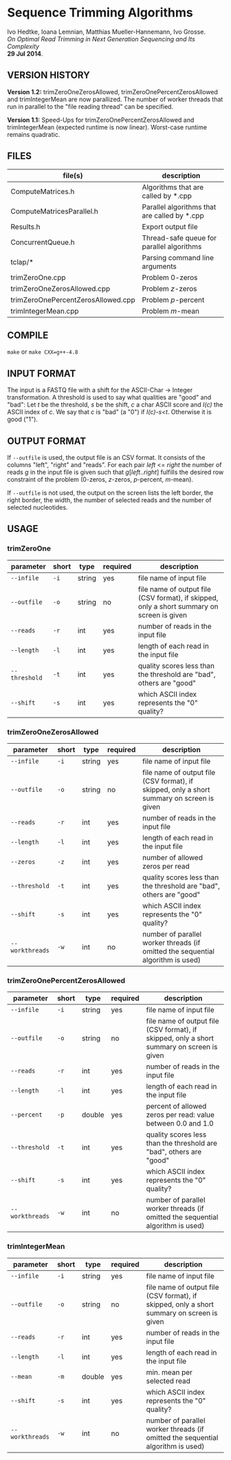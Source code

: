 # Sequence Trimming Algorithms
Ivo Hedtke, Ioana Lemnian, Matthias Mueller-Hannemann, Ivo Grosse.  
*On Optimal Read Trimming in Next Generation Sequencing and Its Complexity*  
**29 Jul 2014**.

## VERSION HISTORY
**Version 1.2:** trimZeroOneZerosAllowed, trimZeroOnePercentZerosAllowed and trimIntegerMean are now parallized. The number of worker threads that run in parallel to the "file reading thread" can be specified.

**Version 1.1:** Speed-Ups for trimZeroOnePercentZerosAllowed and trimIntegerMean (expected runtime is now linear). Worst-case runtime remains quadratic.

## FILES
| file(s)                            | description                                  |
| ---------------------------------- | -------------------------------------------- |
| ComputeMatrices.h                  | Algorithms that are called by *.cpp          |
| ComputeMatricesParallel.h          | Parallel algorithms that are called by *.cpp |
| Results.h                          | Export output file                           |
| ConcurrentQueue.h                  | Thread-safe queue for parallel algorithms    |
| tclap/\*                           | Parsing command line arguments               |
| trimZeroOne.cpp                    | Problem 0-zeros                              |
| trimZeroOneZerosAllowed.cpp        | Problem *z*-zeros                            |
| trimZeroOnePercentZerosAllowed.cpp | Problem *p*-percent                          |
| trimIntegerMean.cpp                | Problem *m*-mean                             |

## COMPILE
`make` or `make CXX=g++-4.8`

## INPUT FORMAT
The input is a FASTQ file with a shift for
the ASCII-Char -> Integer transformation. A threshold is used to say what qualities
are "good" and "bad": Let *t* be the threshold, *s* be the shift, *c* a char ASCII
score and *I(c)* the ASCII index of *c*. We say that *c* is "bad" (a "0") if *I(c)-s<t*.
Otherwise it is good ("1").

## OUTPUT FORMAT
If `--outfile` is used, the output file is an CSV format. It consists of the
columns "left", "right" and "reads". For each pair *left* <= *right* the number of
reads *g* in the input file is given such that *g*[*left*..*right*] fulfills the desired row constraint of the problem (0-zeros, *z*-zeros, *p*-percent, *m*-mean).

If `--outfile` is not used, the output on the screen lists the left border, the
right border, the width, the number of selected reads and the number of selected nucleotides.

## USAGE
### trimZeroOne
| parameter     | short | type   | required | description                                                                                |
| ------------- | ----- | ------ | -------- | ------------------------------------------------------------------------------------------ |
| `--infile`    | `-i`  | string | yes      | file name of input file                                                                    |
| `--outfile`   | `-o`  | string | no       | file name of output file (CSV format), if skipped, only a short summary on screen is given |
| `--reads`     | `-r`  | int    | yes      | number of reads in the input file                                                          |
| `--length`    | `-l`  | int    | yes      | length of each read in the input file                                                      |
| `--threshold` | `-t`  | int    | yes      | quality scores less than the threshold are "bad", others are "good"                        |
| `--shift`     | `-s`  | int    | yes      | which ASCII index represents the "0" quality?                                              |

### trimZeroOneZerosAllowed
| parameter       | short | type   | required | description                                                                                |
| --------------- | ----- | ------ | -------- | ------------------------------------------------------------------------------------------ |
| `--infile`      | `-i`  | string | yes      | file name of input file                                                                    |
| `--outfile`     | `-o`  | string | no       | file name of output file (CSV format), if skipped, only a short summary on screen is given |
| `--reads`       | `-r`  | int    | yes      | number of reads in the input file                                                          |
| `--length`      | `-l`  | int    | yes      | length of each read in the input file                                                      |
| `--zeros`       | `-z`  | int    | yes      | number of allowed zeros per read                                                           |
| `--threshold`   | `-t`  | int    | yes      | quality scores less than the threshold are "bad", others are "good"                        |
| `--shift`       | `-s`  | int    | yes      | which ASCII index represents the "0" quality?                                              |
| `--workthreads` | `-w`  | int    | no       | number of parallel worker threads (if omitted the sequential algorithm is used)            |

### trimZeroOnePercentZerosAllowed
| parameter       | short | type   | required | description                                                                                |
| --------------- | ----- | ------ | -------- | ------------------------------------------------------------------------------------------ |
| `--infile`      | `-i`  | string | yes      | file name of input file                                                                    |
| `--outfile`     | `-o`  | string | no       | file name of output file (CSV format), if skipped, only a short summary on screen is given |
| `--reads`       | `-r`  | int    | yes      | number of reads in the input file                                                          |
| `--length`      | `-l`  | int    | yes      | length of each read in the input file                                                      |
| `--percent`     | `-p`  | double | yes      | percent of allowed zeros per read: value between 0.0 and 1.0                               |
| `--threshold`   | `-t`  | int    | yes      | quality scores less than the threshold are "bad", others are "good"                        |
| `--shift`       | `-s`  | int    | yes      | which ASCII index represents the "0" quality?                                              |
| `--workthreads` | `-w`  | int    | no       | number of parallel worker threads (if omitted the sequential algorithm is used)            |

### trimIntegerMean
| parameter       | short | type   | required | description                                                                                |
| --------------- | ----- | ------ | -------- | ------------------------------------------------------------------------------------------ |
| `--infile`      | `-i`  | string | yes      | file name of input file                                                                    |
| `--outfile`     | `-o`  | string | no       | file name of output file (CSV format), if skipped, only a short summary on screen is given |
| `--reads`       | `-r`  | int    | yes      | number of reads in the input file                                                          |
| `--length`      | `-l`  | int    | yes      | length of each read in the input file                                                      |
| `--mean`        | `-m`  | double | yes      | min. mean per selected read                                                                |
| `--shift`       | `-s`  | int    | yes      | which ASCII index represents the "0" quality?                                              |
| `--workthreads` | `-w`  | int    | no       | number of parallel worker threads (if omitted the sequential algorithm is used)            |